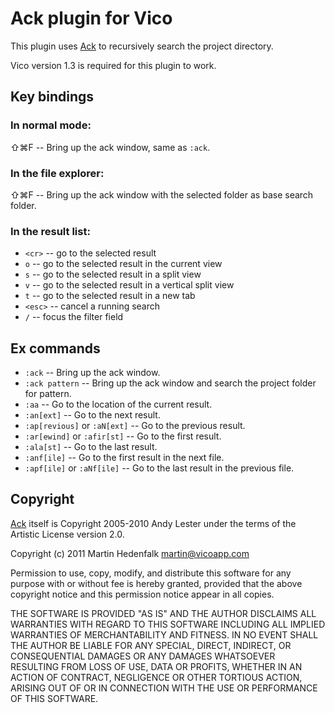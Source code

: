 # Ack plugin for Vico

This plugin uses [Ack](http://betterthangrep.com/) to recursively search
the project directory.

Vico version 1.3 is required for this plugin to work.

## Key bindings

### In normal mode:

&#x21E7;&#x2318;F -- Bring up the ack window, same as `:ack`.

### In the file explorer:

&#x21E7;&#x2318;F -- Bring up the ack window with the selected folder as base search folder.

### In the result list:

- `<cr>` -- go to the selected result
- `o` -- go to the selected result in the current view
- `s` -- go to the selected result in a split view
- `v` -- go to the selected result in a vertical split view
- `t` -- go to the selected result in a new tab
- `<esc>` -- cancel a running search
- `/` -- focus the filter field

## Ex commands

- `:ack` -- Bring up the ack window.
- `:ack pattern` -- Bring up the ack window and search the project folder for pattern.
- `:aa` -- Go to the location of the current result.
- `:an[ext]` -- Go to the next result.
- `:ap[revious]` or `:aN[ext]` -- Go to the previous result.
- `:ar[ewind]` or `:afir[st]` -- Go to the first result.
- `:ala[st]` -- Go to the last result.
- `:anf[ile]` -- Go to the first result in the next file.
- `:apf[ile]` or `:aNf[ile]` -- Go to the last result in the previous file.

## Copyright

[Ack](http://github.com/petdance/ack) itself is Copyright 2005-2010 Andy Lester
under the terms of the Artistic License version 2.0.


Copyright (c) 2011 Martin Hedenfalk <martin@vicoapp.com>

Permission to use, copy, modify, and distribute this software for any
purpose with or without fee is hereby granted, provided that the above
copyright notice and this permission notice appear in all copies.

THE SOFTWARE IS PROVIDED "AS IS" AND THE AUTHOR DISCLAIMS ALL WARRANTIES
WITH REGARD TO THIS SOFTWARE INCLUDING ALL IMPLIED WARRANTIES OF
MERCHANTABILITY AND FITNESS. IN NO EVENT SHALL THE AUTHOR BE LIABLE FOR
ANY SPECIAL, DIRECT, INDIRECT, OR CONSEQUENTIAL DAMAGES OR ANY DAMAGES
WHATSOEVER RESULTING FROM LOSS OF USE, DATA OR PROFITS, WHETHER IN AN
ACTION OF CONTRACT, NEGLIGENCE OR OTHER TORTIOUS ACTION, ARISING OUT OF
OR IN CONNECTION WITH THE USE OR PERFORMANCE OF THIS SOFTWARE.
